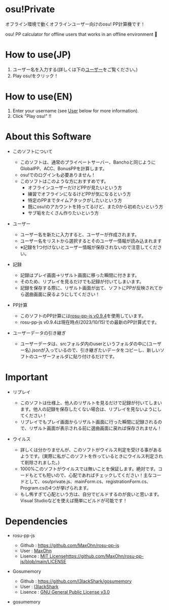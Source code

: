 # osu!Private
オフライン環境で動くオフラインユーザー向けのosu! PP計算機です！

osu! PP calculator for offline users that works in an offline environment 🚀

# How to use(JP)
1. ユーザー名を入力する(詳しくは下の[ユーザー](https://github.com/puk06/osu-private/blob/main/README.md#About-this-software)をご覧ください。)
2. Play osu!をクリック！

# How to use(EN)
1. Enter your username (see [User](https://github.com/puk06/osu-private/blob/main/README.md#About-this-software) below for more information).
2. Click "Play osu!" !!

# About this Software
- このソフトについて
  - このソフトは、通常のプライベートサーバー、Banchoと同じようにGlobalPP、ACC、BonusPPを計算します。
  - osu!でのログインも必要ありません！
  - このソフトはこのような方におすすめです。
    - オフラインユーザーだけどPPが見たいという方
    - 練習でオフラインになるけどPPが気になるという方
    - 特定のPPまでタイムアタックがしたいという方
    - 既にosu!のアカウントを持ってるけど、また0から初めたいという方
    - サブ垢をたくさん作りたいという方



- ユーザー
  - ユーザー名を新たに入力すると、ユーザーが作成されます。
  - ユーザー名をリストから選択するとそのユーザー情報が読み込まれます
  - ※記録を1つ付けないとユーザー情報が保存されないので注意してください。



- 記録
  - 記録はプレイ画面→リザルト画面に移った瞬間に付きます。
  - そのため、リプレイを見るだけでも記録が付いてしまいます。
  - 記録を保存する際に、リザルト画面が出て、ソフトにPPが反映されてから選曲画面に戻るようにしてください！



- PP計算
  - このソフトのPP計算には[rosu-pp-js v0.9.4](https://github.com/MaxOhn/rosu-pp-js/releases/tag/v0.9.4)を使用しています。
  - rosu-pp-js v0.9.4は現在時点(2023/10/15)での最新のPP計算式です。



- ユーザーデータの引き継ぎ
  - ユーザーデータは、srcフォルダ内のuserというフォルダの中に(ユーザー名).jsonが入っているので、引き継ぎたいデータをコピーし、新しいソフトのユーザーフォルダに貼り付けるだけです。



# Important
- リプレイ
  - このソフトは仕様上、他人のリザルトを見るだけで記録が付いてしまいます。他人の記録を保存したくない場合は、リプレイを見ないようにしてください！
  - リプレイでもプレイ画面からリザルト画面に行った瞬間に記録されるので、リザルト画面が表示される前に選曲画面に戻れば保存されません！

- ウイルス
  - 詳しくは分かりませんが、このソフトがウイルス判定を受ける事があるようです。(実際に私がこのソフトを作っているときにウイルス判定されて削除されました。)
  - 1000%このソフトがウイルスでは無いことを保証します。絶対です。コードもとても短いので、心配であればチェックしてください！主なコードとして、osu!private.js、mainForm.cs、registrationForm.cs、Program.csの4つが挙げられます。
  - もし怖すぎて心配という方は、自分でビルドするのが良いと思います。Visual Studioなどを使えば簡単にビルドが可能です！

# Dependencies
- rosu-pp-js
  - Github : https://github.com/MaxOhn/rosu-pp-js
  - User : [MaxOhn](https://github.com/MaxOhn)
  - Lisence : [MIT License](https://github.com/MaxOhn/rosu-pp-js/blob/main/LICENSE)https://github.com/MaxOhn/rosu-pp-js/blob/main/LICENSE

- Gosumemory
  - Github : https://github.com/l3lackShark/gosumemory
  - User : [l3lackShark](https://github.com/l3lackShark)
  - Lisence : [GNU General Public License v3.0](https://github.com/l3lackShark/gosumemory/blob/master/LICENSE)

- gosumemory

